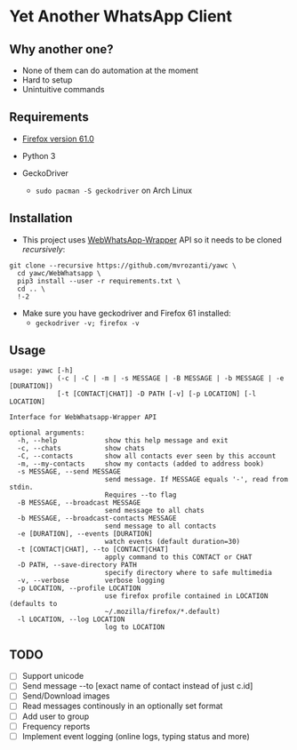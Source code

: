 # Yet Another WhatsApp Client

## Why another one?

- None of them can do automation at the moment
- Hard to setup
- Unintuitive commands

## Requirements

- [Firefox version 61.0](https://download-installer.cdn.mozilla.net/pub/firefox/releases/61.0.2/linux-x86_64/en-US/firefox-61.0.2.tar.bz2)

- Python 3

- GeckoDriver 
  - `sudo pacman -S geckodriver` on Arch Linux

## Installation

- This project uses [WebWhatsApp-Wrapper](https://github.com/mukulhase/WebWhatsapp-Wrapper) API so it needs to be cloned *recursively*:

```
git clone --recursive https://github.com/mvrozanti/yawc \
  cd yawc/WebWhatsapp \
  pip3 install --user -r requirements.txt \
  cd .. \
  !-2
```

- Make sure you have geckodriver and Firefox 61 installed:
  - `geckodriver -v; firefox -v`

## Usage

```
usage: yawc [-h]
            (-c | -C | -m | -s MESSAGE | -B MESSAGE | -b MESSAGE | -e [DURATION])
            [-t [CONTACT|CHAT]] -D PATH [-v] [-p LOCATION] [-l LOCATION]

Interface for WebWhatsapp-Wrapper API

optional arguments:
  -h, --help            show this help message and exit
  -c, --chats           show chats
  -C, --contacts        show all contacts ever seen by this account
  -m, --my-contacts     show my contacts (added to address book)
  -s MESSAGE, --send MESSAGE
                        send message. If MESSAGE equals '-', read from stdin.
                        Requires --to flag
  -B MESSAGE, --broadcast MESSAGE
                        send message to all chats
  -b MESSAGE, --broadcast-contacts MESSAGE
                        send message to all contacts
  -e [DURATION], --events [DURATION]
                        watch events (default duration=30)
  -t [CONTACT|CHAT], --to [CONTACT|CHAT]
                        apply command to this CONTACT or CHAT
  -D PATH, --save-directory PATH
                        specify directory where to safe multimedia
  -v, --verbose         verbose logging
  -p LOCATION, --profile LOCATION
                        use firefox profile contained in LOCATION (defaults to
                        ~/.mozilla/firefox/*.default)
  -l LOCATION, --log LOCATION
                        log to LOCATION
```

## TODO

- [ ] Support unicode
- [ ] Send message --to [exact name of contact instead of just c.id]
- [ ] Send/Download images
- [ ] Read messages continously in an optionally set format
- [ ] Add user to group
- [ ] Frequency reports
- [ ] Implement event logging (online logs, typing status and more)
